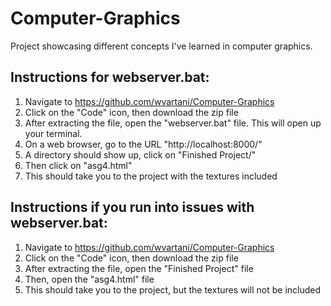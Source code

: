 # Computer-Graphics
Project showcasing different concepts I've learned in computer graphics.

## Instructions for webserver.bat:
1. Navigate to https://github.com/wvartani/Computer-Graphics
2. Click on the "Code" icon, then download the zip file
3. After extracting the file, open the "webserver.bat" file. This will open up your terminal.
4. On a web browser, go to the URL "http://localhost:8000/"
5. A directory should show up, click on "Finished Project/"
6. Then click on "asg4.html"
7. This should take you to the project with the textures included

## Instructions if you run into issues with webserver.bat:
1. Navigate to https://github.com/wvartani/Computer-Graphics
2. Click on the "Code" icon, then download the zip file
3. After extracting the file, open the "Finished Project" file
4. Then, open the "asg4.html" file
5. This should take you to the project, but the textures will not be included
